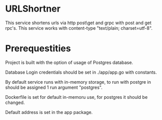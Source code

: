 # URLShortner
This service shortens urls via http post\get and grpc with post and get rpc's.
This service works with content-type "text/plain; charset=utf-8".

# Prerequestities
Project is built with the option of usage of Postgres database.

Database Login credentials should be set in ./app/app.go with constants. 

By default service runs with in-memory storage, to run with postgre in should be assigned 1 run argument "postgres".

Dockerfile is set for default in-memoru use, for postgres it should be changed.

Default address is set in the app package.

